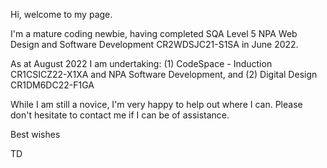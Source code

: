Hi, welcome to my page.

I'm a mature coding newbie, having completed SQA Level 5 NPA Web Design and Software Development CR2WDSJC21-S1SA in June 2022.

As at August 2022 I am undertaking: 
(1) CodeSpace - Induction CR1CSICZ22-X1XA and NPA Software Development, and 
(2) Digital Design CR1DM6DC22-F1GA

While I am still a novice, I'm very happy to help out where I can.  Please don't hesitate to contact me if I can be of assistance.

Best wishes

TD
